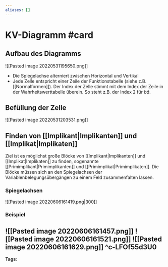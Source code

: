 ```yaml
---
aliases: []
---
```


# KV-Diagramm #card
## Aufbau des Diagramms
![[Pasted image 20220531195650.png]]
- Die Spiegelachse alterniert zwischen Horizontal und Vertikal
- Jede Zelle entspricht einer Zeile der Funktionstabelle (siehe z.B. [[Normalformen]]). Der Index der Zelle stimmt mit dem Index der Zeile in der Wahrheitswerttabelle überein. So steht z.B. der Index 2 für $b\bar{a}.$
## Befüllung der Zelle
![[Pasted image 20220531203531.png]]
## Finden von [[Implikant|Implikanten]] und [[Implikat|Implikaten]]
Ziel ist es möglichst große Blöcke von [[Implikant|Implikanten]] und [[Implikat|Implikaten]] zu finden, sogenannte [[Primimplikant|Primimplikanten]] und [[Primimplikat|Primimplikaten]]. Die Blöcke müssen sich an den Spiegelachsen der Variablenbelegungsübergängen zu einem Feld zusammenfalten lassen.
### Spiegelachsen
![[Pasted image 20220606161419.png|300]]
### Beispiel
![[Pasted image 20220606161457.png]]
![[Pasted image 20220606161521.png]]
![[Pasted image 20220606161629.png]]
^c-LFOf55d3U0
---
**Tags**: 